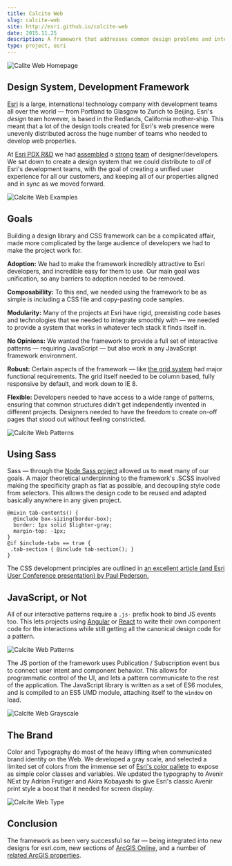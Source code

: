 ```yaml
---
title: Calcite Web
slug: calcite-web
site: http://esri.github.io/calcite-web
date: 2015.11.25
description: A framework that addresses common design problems and interactive elements for Esri, creating a united visual language and user experience.
type: project, esri
---
```


![Calite Web Homepage](https://photos.smugmug.com/Projects/Calcite-web/i-FNjrvmC/0/1db11e90/X3/title-X3.png)

## Design System, Development Framework

[Esri](http://www.esri.com/about-esri) is a large, international technology company with development teams all over the world — from Portland to Glasgow to Zurich to Beijing. Esri's _design_ team however, is based in the Redlands, California mother-ship. This meant that a lot of the design tools created for Esri's web presence were unevenly distributed across the huge number of teams who needed to develop web properties.

At [Esri PDX R&D](http://pdx.esri.com/) we had [assembled](http://paulcpederson.com/) a [strong](http://patrickarlt.com/) [team](http://ungoldman.com/) of designer/developers. We sat down to create a design system that we could distribute to _all_ of Esri's development teams, with the goal of creating a unified user experience for all our customers, and keeping all of our properties aligned and in sync as we moved forward.

![Calcite Web Examples](https://photos.smugmug.com/Projects/Calcite-web/i-ddZ8k6m/0/e1ea0445/X3/examples-doc-X3.png)

## Goals

Building a design library and CSS framework can be a complicated affair, made more complicated by the large audience of developers we had to make the project work for.

**Adoption:** We had to make the framework incredibly attractive to Esri developers, and incredible easy for them to use. Our main goal was unification, so any barriers to adoption needed to be removed.

**Composabillity:** To this end, we needed using the framework to be as simple is including a CSS file and copy-pasting code samples.

**Modularity:** Many of the projects at Esri have rigid, preexisting code bases and technologies that we needed to integrate smoothly with — we needed to provide a system that works in whatever tech stack it finds itself in.

**No Opinions:** We wanted the framework to provide a full set of interactive patterns — requiring JavaScript — but also work in any JavaScript framework environment.

**Robust:** Certain aspects of the framework — like [the grid system](/projects/viewport-grid) had major functional requirements. The grid itself needed to be column based, fully responsive by default, and work down to IE 8.

**Flexible:** Developers needed to have access to a wide range of patterns, ensuring that common structures didn't get independently invented in different projects. Designers needed to have the freedom to create on-off pages that stood out without feeling constricted.

![Calcite Web Patterns](https://photos.smugmug.com/Projects/Calcite-web/i-RtQW5gB/0/e5bee077/X3/patterns-doc-X3.png)

## Using Sass

Sass — through the [Node Sass project](https://github.com/sass/node-sass) allowed us to meet many of our goals. A major theoretical underpinning to the framework's .SCSS involved making the specificity graph as flat as possible, and decoupling style code from selectors. This allows the design code to be reused and adapted basically anywhere in any given project.

```
@mixin tab-contents() {
  @include box-sizing(border-box);
  border: 1px solid $lighter-gray;
  margin-top: -1px;
}
@if $include-tabs == true {
 .tab-section { @include tab-section(); }
}
```

The CSS development principles are outlined in [an excellent article (and Esri User Conference presentation) by Paul Pederson.](http://paulcpederson.com/articles/css-for-people-who-hate-css/)

## JavaScript, or Not

All of our interactive patterns require a `.js-` prefix hook to bind JS events too. This lets projects using [Angular](https://angularjs.org/) or [React](https://facebook.github.io/react/) to write their own component code for the interactions while still getting all the canonical design code for a pattern.

![Calcite Web Patterns](https://photos.smugmug.com/Projects/Calcite-web/i-nJkf5G2/0/abe4593b/X3/event-bus-doc-X3.png)

The JS portion of the framework uses Publication / Subscription event bus to connect user intent and component behavior. This allows for programmatic control of the UI, and lets a pattern communicate to the rest of the application. The JavaScript library is written as a set of ES6 modules, and is compiled to an ES5 UMD module, attaching itself to the `window` on load.

![Calcite Web Grayscale](https://photos.smugmug.com/Projects/Calcite-web/i-npTCL4g/0/705a3306/X3/color-doc-X3.png)

## The Brand

Color and Typography do most of the heavy lifting when communicated brand identity on the Web. We developed a gray scale, and selected a limited set of colors from the immense set of [Esri's color pallete](https://github.com/Esri/calcite-colors) to expose as simple color classes and variables. We updated the typography to Avenir NExt by Adrian Frutiger and Akira Kobayashi to give Esri's classic Avenir print style a boost that it needed for screen display.

![Calcite Web Type](https://photos.smugmug.com/Projects/Calcite-web/i-9Gp8DGk/0/3575a9d5/X3/type-doc-X3.png)

## Conclusion

The framework as been very successful so far — being integrated into new designs for esri.com, new sections of [ArcGIS Online](http://www.arcgis.com/home/item.html?id=52bdc7ab7fb044d98add148764eaa30a), and a number of [related ArcGIS properties](https://developers.arcgis.com/).

